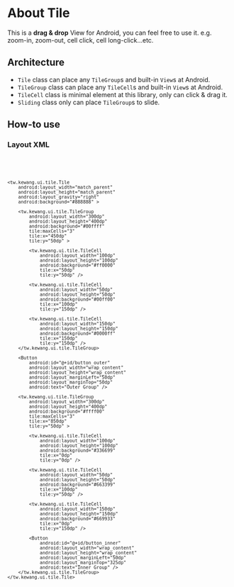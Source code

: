 # About Tile
This is a **drag & drop** View for Android, you can feel free to use it. e.g. zoom-in, zoom-out, cell click, cell long-click...etc.

## Architecture
* `Tile` class can place any `TileGroup`s and built-in `View`s at Android.
* `TileGroup` class can place any `TileCell`s and built-in `View`s at Android.
* `TileCell` class is minimal element at this library, only can click & drag it.
* `Sliding` class only can place `TileGroup`s to slide.

## How-to use
### Layout XML
<code>
<LinearLayout xmlns:android="http://schemas.android.com/apk/res/android"
    xmlns:tile="http://schemas.android.com/apk/res-auto"
    android:layout_width="match_parent"
    android:layout_height="match_parent" >

    <tw.kewang.ui.tile.Tile
        android:layout_width="match_parent"
        android:layout_height="match_parent"
        android:layout_gravity="right"
        android:background="#888888" >

        <tw.kewang.ui.tile.TileGroup
            android:layout_width="300dp"
            android:layout_height="400dp"
            android:background="#00ffff"
            tile:maxCells="3"
            tile:x="450dp"
            tile:y="50dp" >

            <tw.kewang.ui.tile.TileCell
                android:layout_width="100dp"
                android:layout_height="100dp"
                android:background="#ff0000"
                tile:x="50dp"
                tile:y="50dp" />

            <tw.kewang.ui.tile.TileCell
                android:layout_width="50dp"
                android:layout_height="50dp"
                android:background="#00ff00"
                tile:x="100dp"
                tile:y="150dp" />

            <tw.kewang.ui.tile.TileCell
                android:layout_width="150dp"
                android:layout_height="150dp"
                android:background="#0000ff"
                tile:x="150dp"
                tile:y="150dp" />
        </tw.kewang.ui.tile.TileGroup>

        <Button
            android:id="@+id/button_outer"
            android:layout_width="wrap_content"
            android:layout_height="wrap_content"
            android:layout_marginLeft="50dp"
            android:layout_marginTop="50dp"
            android:text="Outer Group" />

        <tw.kewang.ui.tile.TileGroup
            android:layout_width="300dp"
            android:layout_height="400dp"
            android:background="#ffff00"
            tile:maxCells="3"
            tile:x="850dp"
            tile:y="50dp" >

            <tw.kewang.ui.tile.TileCell
                android:layout_width="100dp"
                android:layout_height="100dp"
                android:background="#336699"
                tile:x="0dp"
                tile:y="0dp" />

            <tw.kewang.ui.tile.TileCell
                android:layout_width="50dp"
                android:layout_height="50dp"
                android:background="#663399"
                tile:x="100dp"
                tile:y="50dp" />

            <tw.kewang.ui.tile.TileCell
                android:layout_width="150dp"
                android:layout_height="150dp"
                android:background="#669933"
                tile:x="0dp"
                tile:y="150dp" />

            <Button
                android:id="@+id/button_inner"
                android:layout_width="wrap_content"
                android:layout_height="wrap_content"
                android:layout_marginLeft="50dp"
                android:layout_marginTop="325dp"
                android:text="Inner Group" />
        </tw.kewang.ui.tile.TileGroup>
    </tw.kewang.ui.tile.Tile>

</LinearLayout>
</code>